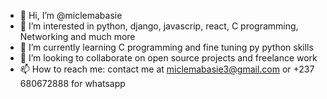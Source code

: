 - 👋 Hi, I’m @miclemabasie
- 👀 I’m interested in python, django, javascrip, react, C programming, Networking and much more
- 🌱 I’m currently learning C programming and fine tuning py python skills
- 💞️ I’m looking to collaborate on open source projects and freelance work
- 📫 How to reach me: contact me at miclemabasie3@gmail.com or +237 680672888 for whatsapp

<!---
miclemabasie/miclemabasie is a ✨ special ✨ repository because its `README.md` (this file) appears on your GitHub profile.
You can click the Preview link to take a look at your changes.
--->
